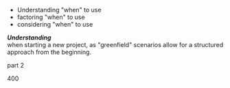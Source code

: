 - Understanding "when" to use
- factoring "when" to use
- considering "when" to use

***Understanding***\
when starting a new project, as "greenfield" scenarios allow for a structured approach from the beginning.

part 2 

400
